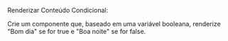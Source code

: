Renderizar Conteúdo Condicional: 

Crie um componente que, baseado em uma variável booleana, renderize "Bom dia" se for true e "Boa noite" se for false. 
